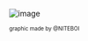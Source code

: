 ![image](https://i.postimg.cc/rp6RfpBD/93-CE9169-98-DD-455-D-A9-DD-F9-BE52-A127-BC.png)

<sup><sub>graphic made by @NITEBOI</sub></sup>
